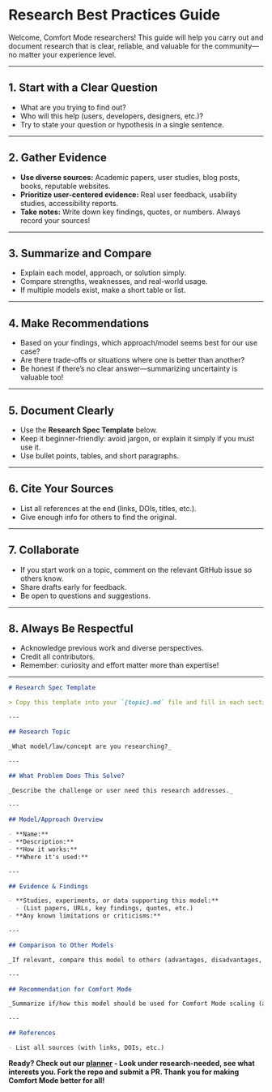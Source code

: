 # Research Best Practices Guide

Welcome, Comfort Mode researchers! This guide will help you carry out and document research that is clear, reliable, and valuable for the community—no matter your experience level.

---

## 1. Start with a Clear Question

- What are you trying to find out?
- Who will this help (users, developers, designers, etc.)?
- Try to state your question or hypothesis in a single sentence.

---

## 2. Gather Evidence

- **Use diverse sources:** Academic papers, user studies, blog posts, books, reputable websites.
- **Prioritize user-centered evidence:** Real user feedback, usability studies, accessibility reports.
- **Take notes:** Write down key findings, quotes, or numbers. Always record your sources!

---

## 3. Summarize and Compare

- Explain each model, approach, or solution simply.
- Compare strengths, weaknesses, and real-world usage.
- If multiple models exist, make a short table or list.

---

## 4. Make Recommendations

- Based on your findings, which approach/model seems best for our use case?
- Are there trade-offs or situations where one is better than another?
- Be honest if there’s no clear answer—summarizing uncertainty is valuable too!

---

## 5. Document Clearly

- Use the **Research Spec Template** below.
- Keep it beginner-friendly: avoid jargon, or explain it simply if you must use it.
- Use bullet points, tables, and short paragraphs.

---

## 6. Cite Your Sources

- List all references at the end (links, DOIs, titles, etc.).
- Give enough info for others to find the original.

---

## 7. Collaborate

- If you start work on a topic, comment on the relevant GitHub issue so others know.
- Share drafts early for feedback.
- Be open to questions and suggestions.

---

## 8. Always Be Respectful

- Acknowledge previous work and diverse perspectives.
- Credit all contributors.
- Remember: curiosity and effort matter more than expertise!

---

```md
# Research Spec Template

> Copy this template into your `{topic}.md` file and fill in each section.

---

## Research Topic

_What model/law/concept are you researching?_

---

## What Problem Does This Solve?

_Describe the challenge or user need this research addresses._

---

## Model/Approach Overview

- **Name:**  
- **Description:**  
- **How it works:**  
- **Where it's used:**  

---

## Evidence & Findings

- **Studies, experiments, or data supporting this model:**  
  - (List papers, URLs, key findings, quotes, etc.)
- **Any known limitations or criticisms:**  

---

## Comparison to Other Models

_If relevant, compare this model to others (advantages, disadvantages, situations where it shines or fails)._

---

## Recommendation for Comfort Mode

_Summarize if/how this model should be used for Comfort Mode scaling (and why)._

---

## References

- List all sources (with links, DOIs, etc.)
```

**Ready? Check out our [planner](https://github.com/orgs/comfort-mode-toolkit/projects/2/views/1) - Look under research-needed, see what interests you. Fork the repo and submit a PR. Thank you for making Comfort Mode better for all!**
